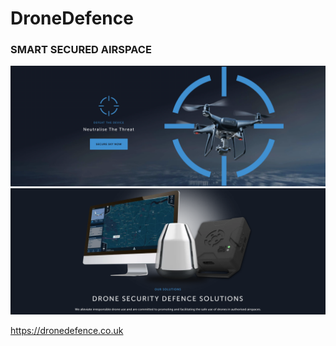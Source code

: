 # DroneDefence
### SMART SECURED AIRSPACE

![drone](/img/hero_banner.png)
![drone](/img/hero_banner2.png)

https://dronedefence.co.uk